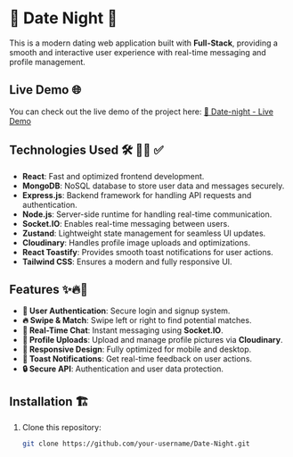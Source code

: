 # 💌 Date Night 💌

This is a modern dating web application built with **Full-Stack**, providing a smooth and interactive user experience with real-time messaging and profile management.

## Live Demo 🌐
You can check out the live demo of the project here: [💖 Date-night - Live Demo](https://date-night-3.onrender.com/)

## Technologies Used 🛠️ 👩‍💻 ✅

- **React**: Fast and optimized frontend development.
- **MongoDB**: NoSQL database to store user data and messages securely.
- **Express.js**: Backend framework for handling API requests and authentication.
- **Node.js**: Server-side runtime for handling real-time communication.
- **Socket.IO**: Enables real-time messaging between users.
- **Zustand**: Lightweight state management for seamless UI updates.
- **Cloudinary**: Handles profile image uploads and optimizations.
- **React Toastify**: Provides smooth toast notifications for user actions.
- **Tailwind CSS**: Ensures a modern and fully responsive UI.

## Features ✨🔥💖

- **💖 User Authentication**: Secure login and signup system.
- **🔥 Swipe & Match**: Swipe left or right to find potential matches.
- **💬 Real-Time Chat**: Instant messaging using **Socket.IO**.
- **📸 Profile Uploads**: Upload and manage profile pictures via **Cloudinary**.
- **🚀 Responsive Design**: Fully optimized for mobile and desktop.
- **🔔 Toast Notifications**: Get real-time feedback on user actions.
- **🔒 Secure API**: Authentication and user data protection.

## Installation 🏗️

1. Clone this repository:
   ```bash
   git clone https://github.com/your-username/Date-Night.git
   ```
